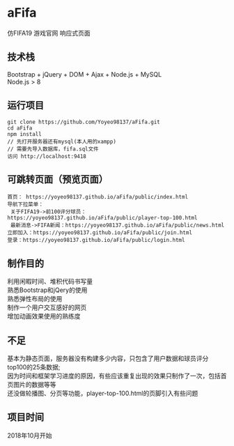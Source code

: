# aFifa
仿FIFA19 游戏官网 响应式页面
## 技术栈
Bootstrap + jQuery + DOM + Ajax + Node.js + MySQL<br>
Node.js > 8
## 运行项目
    git clone https://github.com/Yoyeo98137/aFifa.git
    cd aFifa
    npm install
    // 先打开服务器还有mysql(本人用的xampp)
    // 需要先导入数据库，fifa.sql文件
    访问 http://localhost:9418
## 可跳转页面（预览页面）
    首页： https://yoyeo98137.github.io/aFifa/public/index.html
    导航下拉菜单：
     关于FIFA19->前100评分球员：https://yoyeo98137.github.io/aFifa/public/player-top-100.html
     最新消息->FIFA新闻：https://yoyeo98137.github.io/aFifa/public/news.html
    立即加入：https://yoyeo98137.github.io/aFifa/public/join.html
    登录：https://yoyeo98137.github.io/aFifa/public/login.html
## 制作目的
利用闲暇时间、堆积代码书写量<br>
熟悉Bootstrap和jQery的使用<br>
熟悉弹性布局的使用<br>
制作一个用户交互感好的网页<br>
增加动画效果使用的熟练度
## 不足
基本为静态页面，服务器没有构建多少内容，只包含了用户数据和球员评分top100的25条数据;<br>
因为时间和框架学习进度的原因，有些应该重复出现的效果只制作了一次，包括首页图片的数据等等<br>
还没做轮播图、分页等功能，player-top-100.html的页脚引入有些问题
## 项目时间
2018年10月开始

